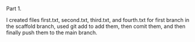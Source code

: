 Part 1.

I created files first.txt, second.txt, third.txt, and fourth.txt for first branch in the scaffold branch, used git add to add them, then comit them, and then finally push them to the main branch.
